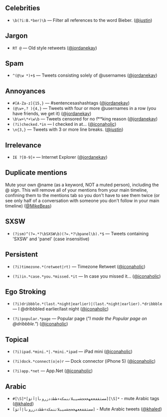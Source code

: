 Celebrities
-----------
* `\b(?i:B.*ber)\b` — Filter all references to the word Bieber. ([@justin](http://twitter.com/justin))

Jargon
------
* `RT @` — Old style retweets ([@jordanekay](http://twitter.com/jordanekay))

Spam
----
* `^(@\w *)+$` — Tweets consisting solely of @usernames ([@jordanekay](http://twitter.com/jordanekay))

Annoyances
----------
* `#[A-Za-z]{15,}` — #sentencesashashtags ([@jordanekay](http://twitter.com/jordanekay))
* `(@\w+,? ){4,}` — Tweets with four or more @usernames in a row (you have friends, we get it) ([@jordanekay](http://twitter.com/jordanekay))
* `\b\w+\*+\w\b` — Tweets censored for no f**king reason ([@jordanekay](http://twitter.com/jordanekay))
* `(?i)checked.*in` — I checked in at... ([@iconaholic](http://twitter.com/iconaholic)) 
* `\n{3,}` — Tweets with 3 or more line breaks. ([@justin](http://twitter.com/justin))

Irrelevance
-----------
* `IE ?[0-9]+` — Internet Explorer ([@jordanekay](http://twitter.com/jordanekay))

Duplicate mentions
-----------
Mute your own @name (as a keyword, NOT a muted person), including the @ sign. This will remove all of your mentions from your main timeline, confining them to the mentions tab so you don't have to see them twice (or see only half of a conversation with someone you don't follow in your main timeline) ([@MikeBeas](http://twitter.com/MikeBeas))

SXSW
-----------
* `(?ism)^(?=.*?\bSXSW\b)(?=.*?\bpanel\b).*$` — Tweets containing 'SXSW' and 'panel' (case insensitive)

Persistent
-----------
* `(?i)timezone.*(retweet|rt)` — Timezone Retweet ([@iconaholic](http://twitter.com/iconaholic))

* `(?i)in.*case.*you.*missed.*it` — In case you missed it… ([@iconaholic](http://twitter.com/iconaholic))

Ego Stroking
-----------
* `(?i)dribbble.*(last.*night|earlier)|(last.*night|earlier).*dribbble` — I @dribbbled earlier/last night ([@iconaholic](http://twitter.com/iconaholic))

* `(?i)popular.*page` — Popular page (*"I made the Popular page on @dribbble."*) ([@iconaholic](http://twitter.com/iconaholic))

Topical
-----------
* `(?i)ipad.*mini.*|.*mini.*ipad` — iPad mini  ([@iconaholic](http://twitter.com/iconaholic))

* `(?i)dock.*connect(o|e)r` — Dock connector (iPhone 5)  ([@iconaholic](http://twitter.com/iconaholic))

* `(?i)app.*net` — App.Net  ([@iconaholic](http://twitter.com/iconaholic))

Arabic
-----------
* `#[\S]*[ضصثقفغعهخحجشسيبلاتنمكةءظطذدزروىأإآئؤ][\S]*` - mute Arabic tags ([@khaled](http://twitter.com/khaled))
* `[ضصثقفغعهخحجشسيبلاتنمكةءظطذدزروىأإآئؤ]` - Mute Arabic tweets ([@khaled](http://twitter.com/khaled))
